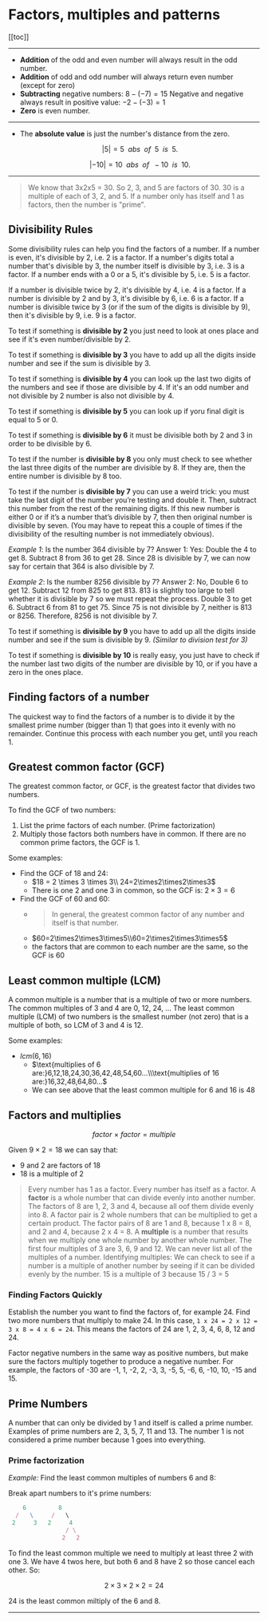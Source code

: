 # Factors, multiples and patterns

[[toc]]

---

-   **Addition** of the odd and even number will always result in the odd number.
-   **Addition** of odd and odd number will always return even number (except for zero)
-   **Subtracting** negative numbers: $8 - (-7) = 15$ Negative and negative always result in positive value: $-2 - (-3) = 1$
-   **Zero** is even number.

---

-   The **absolute value** is just the number's distance from the zero.

    $$
    |5| = 5\enspace abs\enspace of\enspace 5\enspace is\enspace 5.
    $$

    $$
    |-10| = 10\enspace abs\enspace of\enspace -10\enspace is\enspace 10.
    $$

---

> We know that 3x2x5 = 30. So 2, 3, and 5 are factors of 30. 30 is a multiple of each of 3, 2, and 5. If a number only has itself and 1 as factors, then the number is "prime".

## Divisibility Rules

Some divisibility rules can help you find the factors of a number. If a number is even, it's divisible by 2, i.e. 2 is a factor. If a number's digits total a number that's divisible by 3, the number itself is divisible by 3, i.e. 3 is a factor. If a number ends with a 0 or a 5, it's divisible by 5, i.e. 5 is a factor.

If a number is divisible twice by 2, it's divisible by 4, i.e. 4 is a factor. If a number is divisible by 2 and by 3, it's divisible by 6, i.e. 6 is a factor. If a number is divisible twice by 3 (or if the sum of the digits is divisible by 9), then it's divisible by 9, i.e. 9 is a factor.

To test if something is **divisible by 2** you just need to look at ones place and see if it's even number/divisible by 2.

To test if something is **divisible by 3** you have to add up all the digits inside number and see if the sum is divisible by 3.

To test if something is **divisible by 4** you can look up the last two digits of the numbers and see if those are divisible by 4. If it's an odd number and not divisible by 2 number is also not divisible by 4.

To test if something is **divisible by 5** you can look up if yoru final digit is equal to 5 or 0.

To test if something is **divisible by 6** it must be divisible both by 2 and 3 in order to be divisible by 6.

To test if the number is **divisible by 8** you only must check to see whether the last three digits of the number are divisible by 8. If they are, then the entire number is divisible by 8 too.

To test if the number is **divisible by 7** you can use a weird trick: you must take the last digit of the number you’re testing and double it. Then, subtract this number from the rest of the remaining digits. If this new number is either 0 or if it’s a number that’s divisible by 7, then then original number is divisible by seven. (You may have to repeat this a couple of times if the divisibility of the resulting number is not immediately obvious).

_Example 1_: Is the number 364 divisible by 7? Answer 1: Yes: Double the 4 to get 8. Subtract 8 from 36 to get 28. Since 28 is divisible by 7, we can now say for certain that 364 is also divisible by 7.

_Example 2_: Is the number 8256 divisible by 7? Answer 2: No, Double 6 to get 12. Subtract 12 from 825 to get 813. 813 is slightly too large to tell whether it is divisible by 7 so we must repeat the process. Double 3 to get 6. Subtract 6 from 81 to get 75. Since 75 is not divisible by 7, neither is 813 or 8256. Therefore, 8256 is not divisible by 7.

To test if something is **divisible by 9** you have to add up all the digits inside number and see if the sum is divisible by 9. _(Similar to division test for 3)_

To test if something is **divisible by 10** is really easy, you just have to check if the number last two digits of the number are divisible by 10, or if you have a zero in the ones place.

## Finding factors of a number

The quickest way to find the factors of a number is to divide it by the smallest prime number (bigger than 1) that goes into it evenly with no remainder. Continue this process with each number you get, until you reach 1.

## Greatest common factor (GCF)

The greatest common factor, or GCF, is the greatest factor that divides two numbers.

To find the GCF of two numbers:

1. List the prime factors of each number. (Prime factorization)
2. Multiply those factors both numbers have in common. If there are no common prime factors, the GCF is 1.

Some examples:

-   Find the GCF of 18 and 24:
    -   $18 = 2 \times 3 \times 3\\ 24=2\times2\times2\times3$
    -   There is one 2 and one 3 in common, so the GCF is: $2\times 3=6$
-   Find the GCF of 60 and 60:
    -   > In general, the greatest common factor of any number and itself is that number.
    -   $60=2\times2\times3\times5\\60=2\times2\times3\times5$
    -   the factors that are common to each number are the same, so the GCF is 60

## Least common multiple (LCM)

A common multiple is a number that is a multiple of two or more numbers. The common multiples of 3 and 4 are 0, 12, 24, ... The least common multiple (LCM) of two numbers is the smallest number (not zero) that is a multiple of both, so LCM of 3 and 4 is 12.

Some examples:

-   $lcm(6,16)$
    -   $\text{multiplies of 6 are:}6,12,18,24,30,36,42,48,54,60...\\\text{multiplies of 16 are:}16,32,48,64,80...$
    -   We can see above that the least common multiple for 6 and 16 is 48

## Factors and multiplies

$$factor ~ \times ~ factor = multiple$$

Given $9 \times 2 = 18$ we can say that:

-   9 and 2 are factors of 18
-   18 is a multiple of 2

> Every number has 1 as a factor. Every number has itself as a factor. A **factor** is a whole number that can divide evenly into another number. The factors of 8 are 1, 2, 3 and 4, because all oof them divide evenly into 8. A factor pair is 2 whole numbers that can be multiplied to get a certain product. The factor pairs of 8 are 1 and 8, because 1 x 8 = 8, and 2 and 4, because 2 x 4 = 8. A **multiple** is a number that results when we multiply one whole number by another whole number. The first four multiples of 3 are 3, 6, 9 and 12. We can never list all of the multiples of a number. Identifying multiples: We can check to see if a number is a multiple of another number by seeing if it can be divided evenly by the number. 15 is a multiple of 3 because 15 / 3 = 5

### Finding Factors Quickly

Establish the number you want to find the factors of, for example 24. Find two more numbers that multiply to make 24. In this case, `1 x 24 = 2 x 12 = 3 x 8 = 4 x 6 = 24`. This means the factors of 24 are 1, 2, 3, 4, 6, 8, 12 and 24.

Factor negative numbers in the same way as positive numbers, but make sure the factors multiply together to produce a negative number. For example, the factors of -30 are -1, 1, -2, 2, -3, 3, -5, 5, -6, 6, -10, 10, -15 and 15.

## Prime Numbers

A number that can only be divided by 1 and itself is called a prime number. Examples of prime numbers are 2, 3, 5, 7, 11 and 13. The number 1 is not considered a prime number because 1 goes into everything.

### Prime factorization

_Example:_ Find the least common multiples of numbers 6 and 8:

Break apart numbers to it's prime numbers:

```js
    6         8
  /   \     /   \
 2     3   2     4
                / \
               2   2
```

To find the least common multiple we need to multiply at least three 2 with one 3. We have 4 twos here, but both 6 and 8 have 2 so those cancel each other. So:

$$ 2 \times 3 \times 2 \times 2 = 24 $$

24 is the least common miltiply of the 6 and 8.

---
